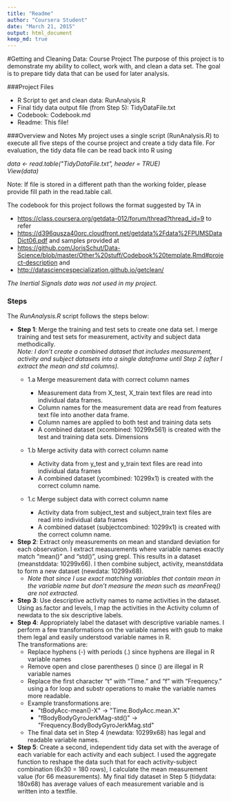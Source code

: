 ```yaml
---
title: "Readme"
author: "Coursera Student"
date: "March 21, 2015"
output: html_document
keep_md: true
---
```

#Getting and Cleaning Data: Course Project
The purpose of this project is to demonstrate my ability to collect, work with, and clean a data set. The goal is to prepare tidy data that can be used for later analysis. 

###Project Files
- R Script to get and clean data: RunAnalysis.R
- Final tidy data output file (from Step 5): TidyDataFile.txt
- Codebook: Codebook.md
- Readme: This file!

###Overview and Notes
My project uses a single script (RunAnalysis.R) to execute all five steps of the course project and create a tidy data file. 
For evaluation, the tidy data file can be read back into R using 

*data <- read.table("TidyDataFile.txt", header = TRUE)*  
*View(data)*

Note: If file is stored in a different path than the working folder, please provide fill path in the read.table call.

The codebook for this project follows the format suggested by TA in
* https://class.coursera.org/getdata-012/forum/thread?thread_id=9 to refer  
* https://d396qusza40orc.cloudfront.net/getdata%2Fdata%2FPUMSDataDict06.pdf and samples provided at  
* https://github.com/JorisSchut/Data-Science/blob/master/Other%20stuff/Codebook%20template.Rmd#project-description and  
* http://datasciencespecialization.github.io/getclean/

*The Inertial Signals data was not used in my project.*

### Steps
The *RunAnalysis.R* script follows the steps below:

* __Step 1__: Merge the training and test sets to create one data set. I merge training and test sets for measurement, activity and subject data methodically.  
*Note: I don’t create a combined dataset that includes measurement, activity and subject datasets into a single dataframe until Step 2 (after I extract the mean and std columns).*
  + 1.a Merge measurement data with correct column names
    + Measurement data from X_test,  X_train text files are read into individual data frames. 
    + Column names for the measurement data are read from features text file into another data frame.
    + Column names are applied to both test and training data sets
    + A combined dataset (xcombined: 10299x561) is created with the test and training data sets. Dimensions

  + 1.b Merge activity data with correct column name
    + Activity data from y_test and y_train text files are read into individual data frames
    + A combined dataset (ycombined: 10299x1) is created with the correct column name.

  + 1.c Merge subject data with correct column name
    + Activity data from subject_test and subject_train text files are read into individual data frames
    + A combined dataset (subjectcombined: 10299x1) is created with the correct column name.  
* __Step 2__: Extract only measurements on mean and standard deviation for each observation. I extract measurements where variable names exactly match “mean()” and “std()”, using grepl. This results in a dataset (meanstddata: 10299x66).  I then combine subject, activity, meanstddata to form a new dataset (newdata: 10299x68).  
    + *Note that since I use exact matching variables that contain mean in the variable name but don’t measure the mean such as meanFreq() are not extracted.*
* __Step 3__: Use descriptive activity names to name activities in the dataset. Using as.factor and levels, I map the activities in the Activity column of newdata to the six descriptive labels. 
* __Step 4__: Appropriately label the dataset with descriptive variable names. I perform a few transformations on the variable names with gsub to make them legal and easily understood variable names in R.  
The transformations are: 
    + Replace hyphens (-) with periods (.) since hyphens are illegal in R variable names
    + Remove open and close parentheses () since () are illegal in R variable names
    + Replace the first character “t” with “Time.” and “f” with “Frequency.” using a for loop and substr operations to make the variable names more readable. 
    + Example transformations are:
        + "tBodyAcc-mean()-X" -> "Time.BodyAcc.mean.X"  
        + "fBodyBodyGyroJerkMag-std()" -> "Frequency.BodyBodyGyroJerkMag.std" 
    + The final data set in Step 4 (newdata: 10299x68) has legal and readable variable names.  
* __Step 5__: Create a second, independent tidy data set with the average of each variable for each activity and each subject. I used the aggregate function to reshape the data such that for each activity-subject combination (6x30 = 180 rows), I calculate the mean measurement value (for 66 measurements).   My final tidy dataset in Step 5 (tidydata: 180x68) has average values of each measurement variable and is written into a textfile.